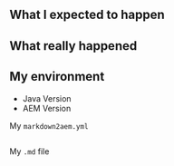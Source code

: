 ##  What I expected to happen

## What really happened

## My environment

* Java Version
* AEM Version

My `markdown2aem.yml`

```yml

```

My `.md` file

```markdown

```